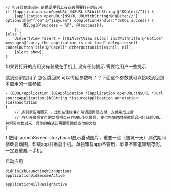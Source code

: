 ```
// 打开其他家应用 前提是手机上有安装需要打开的应用
if ([application canOpenURL:[NSURL URLWithString:@"QDate://"]]) {
    [application openURL:[NSURL URLWithString:@"QDate://"] options:@{@"from":@"jiayuan"} completionHandler:^(BOOL success) {
        NSLog(@"success = %@", @(success));
    }];
}else {
    UIAlertView *alert = [[UIAlertView alloc] initWithTitle:@"Notice" message:@"sorry the application is not load" delegate:self cancelButtonTitle:@"Cacell" otherButtonTitles:nil, nil];
    [alert show];
}
```
如果要打开的应用没有装载在手机上 没有任何提示 需要给用户一些提示

跳到别家应用了 怎么跳回来 可以传回参数吗？？下面这个参数就可以接收到回到本应用的一些参数


```
- (BOOL)application:(UIApplication *)application openURL:(NSURL *)url sourceApplication:(NSString *)sourceApplication annotation:(id)annotation
{
	// 从别家应用回来 ，比如在佳缘客户端调起微信支付，支付完成之后
	// 再打开微信支付的之后把自己的URL传给微信，支付完成的时候微信调用佳缘的URL，并附带参数过来，具体的格式还需要看微信支付的文档
}
```

1.使用LaunchScreen.storyboard显示启动图片，重要一点（被坑一天）测试期间修改启动图，卸载app并重启手机。单独卸载app不管用，苹果不知道哪缓存呢，一定要重启下手机。

启动应用

```
didFinishLaunchingWithOptions
applicationDidBecomeActive
```
```
applicationWillResignActive